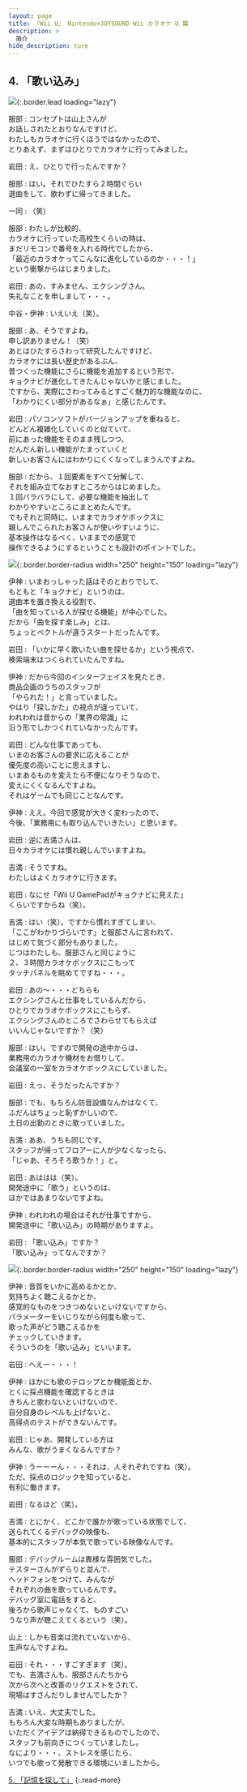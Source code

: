 ```yaml
---
layout: page
title: 『Wii U』 Nintendo×JOYSOUND Wii カラオケ U 篇
description: >
  简介
hide_description: ture
---
```


## 4. 「歌い込み」

![](/interviews/jp/wiiu/hardware/vol9/img/mainvisual4.jpg){:.border.lead loading="lazy"}



服部
: コンセプトは山上さんが<br>お話しされたとおりなんですけど、<br>わたしもカラオケに行くほうではなかったので、<br>とりあえず、まずはひとりでカラオケに行ってみました。

岩田
: え、ひとりで行ったんですか？

服部
: はい。それでひたすら２時間ぐらい<br>選曲をして、歌わずに帰ってきました。

一同
: （笑）

服部
: わたしが比較的、<br>カラオケに行っていた高校生くらいの時は、<br>まだリモコンで番号を入れる時代でしたから、<br>「最近のカラオケってこんなに進化しているのか・・・！」<br>という衝撃からはじまりました。

岩田
: あの、すみません、エクシングさん。<br>失礼なことを申しまして・・・。

中谷・伊神
: いえいえ（笑）。

服部
: あ、そうですよね。<br>申し訳ありません！（笑）<br>あとはひたすらさわって研究したんですけど、<br>カラオケには長い歴史があるぶん、<br>昔つくった機能にさらに機能を追加するという形で、<br>キョクナビが進化してきたんじゃないかと感じました。<br>ですから、実際にさわってみるとすごく魅力的な機能なのに、<br>「わかりにくい部分があるなぁ」と感じたんです。

岩田
: パソコンソフトがバージョンアップを重ねると、<br>どんどん複雑化していくのと似ていて、<br>前にあった機能をそのまま残しつつ、<br>だんだん新しい機能がたまっていくと<br>新しいお客さんにはわかりにくくなってしまうんですよね。

服部
: だから、１回要素をすべて分解して、<br>それを組み立てなおすところからはじめました。<br>１回バラバラにして、必要な機能を抽出して<br>わかりやすいところにまとめたんです。<br>でもそれと同時に、いままでカラオケボックスに<br>親しんでこられたお客さんが使いやすいように、<br>基本操作はなるべく、いままでの感覚で<br>操作できるようにするということも設計のポイントでした。

![](/interviews/jp/wiiu/hardware/vol9/img/photo11.jpg){:.border.border-radius width="250" height="150"  loading="lazy"}


伊神
: いまおっしゃった話はそのとおりでして、<br>もともと「キョクナビ」というのは、<br>選曲本を置き換える役割で、<br>「曲を知っている人が探せる機能」が中心でした。<br>だから「曲を探す楽しみ」とは、<br>ちょっとベクトルが違うスタートだったんです。

岩田
: 「いかに早く歌いたい曲を探せるか」という視点で、<br>検索端末はつくられていたんですね。

伊神
: だから今回のインターフェイスを見たとき、<br>商品企画のうちのスタッフが<br>「やられた！」と言っていました。<br>やはり「探しかた」の視点が違っていて、<br>われわれは昔からの「業界の常識」に<br>沿う形でしかつくれていなかったんです。

岩田
: どんな仕事であっても、<br>いまのお客さんの要求に応えることが<br>優先度の高いことに思えますし、<br>いまあるものを変えたら不便になりそうなので、<br>変えにくくなるんですよね。<br>それはゲームでも同じことなんです。

伊神
: ええ。今回で感覚が大きく変わったので、<br>今後、「業務用にも取り込んでいきたい」と思います。

岩田
: 逆に吉満さんは、<br>日々カラオケには慣れ親しんでいますよね。

吉満
: そうですね。<br>わたしはよくカラオケに行きます。

岩田
: なにせ「Wii U GamePadがキョクナビに見えた」<br>くらいですからね（笑）。

吉満
: はい（笑）。ですから慣れすぎてしまい、<br>「ここがわかりづらいです」と服部さんに言われて、<br>はじめて気づく部分もありました。<br>じつはわたしも、服部さんと同じように<br>２、３時間カラオケボックスにこもって<br>タッチパネルを眺めてですね・・・。

岩田
: あの～・・・どちらも<br>エクシングさんと仕事をしているんだから、<br>ひとりでカラオケボックスにこもらず、<br>エクシングさんのところでさわらせてもらえば<br>いいんじゃないですか？（笑）

服部
: はい。ですので開発の途中からは、<br>業務用のカラオケ機材をお借りして、<br>会議室の一室をカラオケボックスにしていました。

岩田
: えっ、そうだったんですか？

服部
: でも、もちろん防音設備なんかはなくて、<br>ふだんはちょっと恥ずかしいので、<br>土日の出勤のときに歌っていました。

吉満
: ああ、うちも同じです。<br>スタッフが帰ってフロアーに人が少なくなったら、<br>「じゃあ、そろそろ歌うか！」と。

岩田
: あははは（笑）。<br>開発途中に「歌う」というのは、<br>ほかではあまりないですよね。

伊神
: われわれの場合はそれが仕事ですから、<br>開発途中に「歌い込み」の時期がありますよ。

岩田
: 「歌い込み」ですか？<br>「歌い込み」ってなんですか？

![](/interviews/jp/wiiu/hardware/vol9/img/photo12.jpg){:.border.border-radius width="250" height="150"  loading="lazy"}


伊神
: 音質をいかに高めるかとか、<br>気持ちよく聴こえるかとか、<br>感覚的なものをつきつめないといけないですから、<br>パラメーターをいじりながら何度も歌って、<br>歌った声がどう聴こえるかを<br>チェックしていきます。<br>そういうのを「歌い込み」といいます。

岩田
: へえー・・・！

伊神
: ほかにも歌のテロップとか機能面とか、<br>とくに採点機能を確認するときは<br>きちんと歌わないといけないので、<br>自分自身のレベルも上げないと、<br>高得点のテストができないんです。

岩田
: じゃあ、開発している方は<br>みんな、歌がうまくなるんですか？

伊神
: うーーーん・・・それは、人それぞれですね（笑）。<br>ただ、採点のロジックを知っていると、<br>有利に働きます。

岩田
: なるほど（笑）。

吉満
: とにかく、どこかで誰かが歌っている状態でして、<br>送られてくるデバッグの映像も、<br>基本的にスタッフが本気で歌っている映像なんです。

服部
: デバッグルームは異様な雰囲気でした。<br>テスターさんがずらりと並んで、<br>ヘッドフォンをつけて、みんなが<br>それぞれの曲を歌っているんです。<br>デバッグ室に電話をすると、<br>後ろから歌声じゃなくて、ものすごい<br>うなり声が聴こえてくるという（笑）。

山上
: しかも音楽は流れていないから、<br>生声なんですよね。

岩田
: それ・・・すごすぎます（笑）。<br>でも、吉満さんも、服部さんたちから<br>次から次へと改善のリクエストをされて、<br>現場はすさんだりしませんでしたか？

吉満
: いえ、大丈夫でした。<br>もちろん大変な時期もありましたが、<br>いただくアイデアは納得できるものでしたので、<br>スタッフも前向きにつくっていましたし。<br>なにより・・・、ストレスを感じたら、<br>いつでも歌って発散できる環境にいましたから。



[5. 「記憶を探して」](5.md)
{:.read-more}